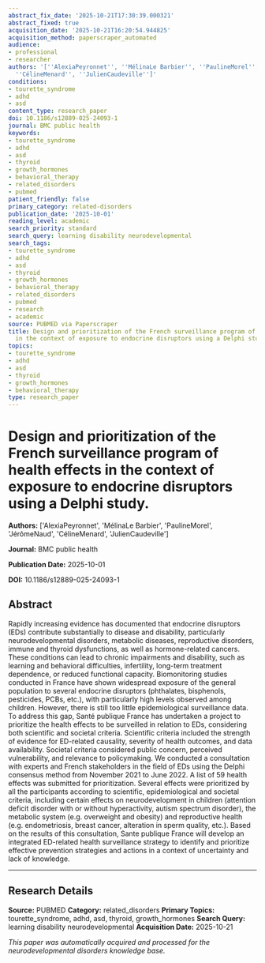 ```yaml
---
abstract_fix_date: '2025-10-21T17:30:39.000321'
abstract_fixed: true
acquisition_date: '2025-10-21T16:20:54.944825'
acquisition_method: paperscraper_automated
audience:
- professional
- researcher
authors: '[''AlexiaPeyronnet'', ''MélinaLe Barbier'', ''PaulineMorel'', ''JérômeNaud'',
  ''CélineMenard'', ''JulienCaudeville'']'
conditions:
- tourette_syndrome
- adhd
- asd
content_type: research_paper
doi: 10.1186/s12889-025-24093-1
journal: BMC public health
keywords:
- tourette_syndrome
- adhd
- asd
- thyroid
- growth_hormones
- behavioral_therapy
- related_disorders
- pubmed
patient_friendly: false
primary_category: related-disorders
publication_date: '2025-10-01'
reading_level: academic
search_priority: standard
search_query: learning disability neurodevelopmental
search_tags:
- tourette_syndrome
- adhd
- asd
- thyroid
- growth_hormones
- behavioral_therapy
- related_disorders
- pubmed
- research
- academic
source: PUBMED via Paperscraper
title: Design and prioritization of the French surveillance program of health effects
  in the context of exposure to endocrine disruptors using a Delphi study.
topics:
- tourette_syndrome
- adhd
- asd
- thyroid
- growth_hormones
- behavioral_therapy
type: research_paper
---
```


# Design and prioritization of the French surveillance program of health effects in the context of exposure to endocrine disruptors using a Delphi study.

**Authors:** ['AlexiaPeyronnet', 'MélinaLe Barbier', 'PaulineMorel', 'JérômeNaud', 'CélineMenard', 'JulienCaudeville']

**Journal:** BMC public health

**Publication Date:** 2025-10-01

**DOI:** 10.1186/s12889-025-24093-1

## Abstract

Rapidly increasing evidence has documented that endocrine disruptors (EDs) contribute substantially to disease and disability, particularly neurodevelopmental disorders, metabolic diseases, reproductive disorders, immune and thyroid dysfunctions, as well as hormone-related cancers. These conditions can lead to chronic impairments and disability, such as learning and behavioral difficulties, infertility, long-term treatment dependence, or reduced functional capacity. Biomonitoring studies conducted in France have shown widespread exposure of the general population to several endocrine disruptors (phthalates, bisphenols, pesticides, PCBs, etc.), with particularly high levels observed among children. However, there is still too little epidemiological surveillance data. To address this gap, Santé publique France has undertaken a project to prioritize the health effects to be surveilled in relation to EDs, considering both scientific and societal criteria. Scientific criteria included the strength of evidence for ED-related causality, severity of health outcomes, and data availability. Societal criteria considered public concern, perceived vulnerability, and relevance to policymaking. We conducted a consultation with experts and French stakeholders in the field of EDs using the Delphi consensus method from November 2021 to June 2022. A list of 59 health effects was submitted for prioritization. Several effects were prioritized by all the participants according to scientific, epidemiological and societal criteria, including certain effects on neurodevelopment in children (attention deficit disorder with or without hyperactivity, autism spectrum disorder), the metabolic system (e.g. overweight and obesity) and reproductive health (e.g. endometriosis, breast cancer, alteration in sperm quality, etc.). Based on the results of this consultation, Sante publique France will develop an integrated ED-related health surveillance strategy to identify and prioritize effective prevention strategies and actions in a context of uncertainty and lack of knowledge.

---

## Research Details

**Source:** PUBMED
**Category:** related_disorders
**Primary Topics:** tourette_syndrome, adhd, asd, thyroid, growth_hormones
**Search Query:** learning disability neurodevelopmental
**Acquisition Date:** 2025-10-21

*This paper was automatically acquired and processed for the neurodevelopmental disorders knowledge base.*
